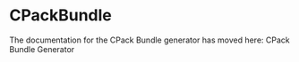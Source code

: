   

# CPackBundle  
The documentation for the CPack Bundle generator has moved here: CPack Bundle Generator  

